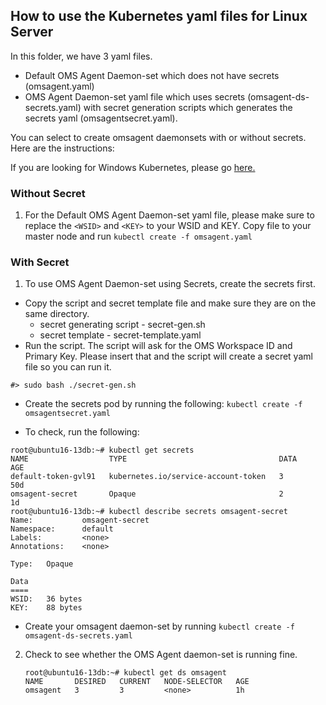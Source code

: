## How to use the Kubernetes yaml files for Linux Server

In this folder, we have 3 yaml files. 
- Default OMS Agent Daemon-set which does not have secrets (omsagent.yaml)
- OMS Agent Daemon-set yaml file which uses secrets (omsagent-ds-secrets.yaml) with secret generation scripts which generates the secrets yaml (omsagentsecret.yaml). 

You can select to create omsagent daemonsets with or without secrets. Here are the instructions: 

If you are looking for Windows Kubernetes, please go [here.](windows/.)

### Without Secret
1. For the Default OMS Agent Daemon-set yaml file, please make sure to replace the `<WSID>` and `<KEY>` to your WSID and KEY. 
Copy file to your master node and run 
 ```kubectl create -f omsagent.yaml ```


### With Secret
1. To use OMS Agent Daemon-set using Secrets, create the secrets first. 

  - Copy the script and secret template file and make sure they are on the same directory. 
	- secret generating script - secret-gen.sh
	- secret template - secret-template.yaml
  - Run the script. The script will ask for the OMS Workspace ID and Primary Key. Please insert that and the script will create a secret yaml file so you can run it.   

   ```
   #> sudo bash ./secret-gen.sh 
   ```

   - Create the secrets pod by running the following: 
  ``` kubectl create -f omsagentsecret.yaml ```
 
   - To check, run the following: 

   ``` 
   root@ubuntu16-13db:~# kubectl get secrets
   NAME                  TYPE                                  DATA      AGE
   default-token-gvl91   kubernetes.io/service-account-token   3         50d
   omsagent-secret       Opaque                                2         1d
   root@ubuntu16-13db:~# kubectl describe secrets omsagent-secret
   Name:           omsagent-secret
   Namespace:      default
   Labels:         <none>
   Annotations:    <none>

   Type:   Opaque

   Data
   ====
   WSID:   36 bytes
   KEY:    88 bytes 
   ```
 
  - Create your omsagent daemon-set by running ``` kubectl create -f omsagent-ds-secrets.yaml ```

2. Check to see whether the OMS Agent daemon-set is running fine. 
   ``` 
   root@ubuntu16-13db:~# kubectl get ds omsagent
   NAME       DESIRED   CURRENT   NODE-SELECTOR   AGE
   omsagent   3         3         <none>          1h
   ```
